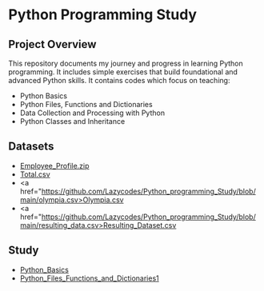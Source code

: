 # Python Programming Study
## Project Overview
This repository documents my journey and progress in learning Python programming. It includes simple exercises that build foundational and advanced Python skills. It contains codes which focus on teaching: 
- Python Basics
- Python Files, Functions and Dictionaries
- Data Collection and Processing with Python
- Python Classes and Inheritance
## Datasets
- <a href="https://github.com/Lazycodes/Python_programming_Study/blob/main/Employee_Profile.zip">Employee_Profile.zip</a>
- <a href="https://github.com/Lazycodes/Python_programming_Study/blob/main/Total.csv">Total.csv</a>
- <a href="https://github.com/Lazycodes/Python_programming_Study/blob/main/olympia.csv>Olympia.csv</a>
- <a href="https://github.com/Lazycodes/Python_programming_Study/blob/main/resulting_data.csv>Resulting_Dataset.csv</a>
## Study
- <a href="https://github.com/Lazycodes/Python_programming_Study/blob/main/one.py">Python_Basics</a>
- <a href="https://github.com/Lazycodes/Python_programming_Study/blob/main/two.py">Python_Files_Functions_and_Dictionaries1</a>
